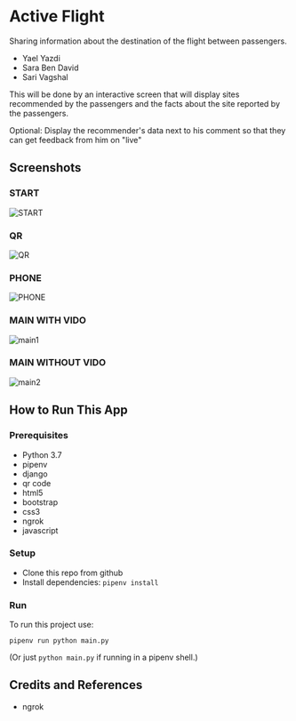 # Active Flight
Sharing information about the destination of the flight between passengers.

* Yael Yazdi
* Sara Ben David
* Sari Vagshal

This will be done by an interactive screen that will display sites recommended by the passengers and the facts about the site reported by the passengers.

Optional: Display the recommender's data next to his comment so that they can get feedback from him on "live"

## Screenshots
### START
![START](https://github.com/Elevationacademy/excellenteam-hackathon-ella-active-flight-y-s-s/blob/master/screenshots/qr.PNG)
### QR
![QR](https://github.com/Elevationacademy/excellenteam-hackathon-ella-active-flight-y-s-s/blob/master/screenshots/start.PNG)
### PHONE
![PHONE](https://github.com/Elevationacademy/excellenteam-hackathon-ella-active-flight-y-s-s/blob/master/screenshots/phone.PNG)
### MAIN WITH VIDO
![main1](https://github.com/Elevationacademy/excellenteam-hackathon-ella-active-flight-y-s-s/blob/master/screenshots/main1.PNG)
### MAIN WITHOUT VIDO
![main2](https://github.com/Elevationacademy/excellenteam-hackathon-ella-active-flight-y-s-s/blob/master/screenshots/main2.PNG)

## How to Run This App

### Prerequisites
* Python 3.7 
* pipenv 
* django
* qr code
* html5
* bootstrap
* css3
* ngrok
* javascript

### Setup
* Clone this repo from github
* Install dependencies: `pipenv install`

### Run
To run this project use:

    pipenv run python main.py

(Or just `python main.py` if running in a pipenv shell.)

## Credits and References
* ngrok


